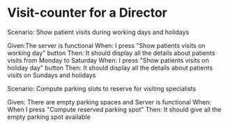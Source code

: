 # Visit-counter for a Director

Scenario: Show patient visits during working days and holidays

  Given:The server is functional
  When: I press "Show patients visits on working day" button
  Then: It should display all the details about patients visits from Monday to Saturday
  When: I press "Show patients visits on holiday day" button
  Then: It should display all the details about patients visits on Sundays and holidays

Scenario: Compute parking slots to reserve for visiting specialists

  Given: There are empty parking spaces and Server is functional
  When: When I press "Compute reserved parking spot"
  Then: It should give all the empty parking spot available

